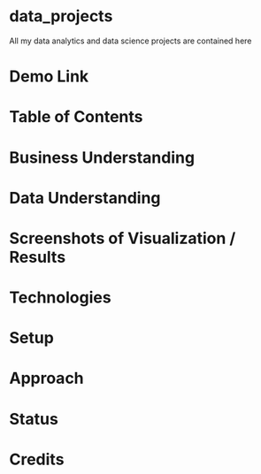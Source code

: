# data_projects
All my data analytics and data science projects are contained here

# Demo Link

# Table of Contents

# Business Understanding

# Data Understanding

# Screenshots of Visualization / Results

# Technologies

# Setup

# Approach

# Status

# Credits
